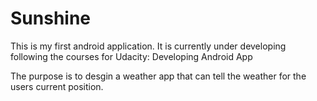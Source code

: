# Sunshine

This is my first android application.
It is currently under developing following the courses for
  Udacity: Developing Android App

The purpose is to desgin a weather app that can tell the weather for the users current position.  
